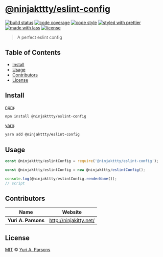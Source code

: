 # [**@ninjakttty/eslint-config**](https://github.com/ninjakttty/eslint-config)

[![build status](https://img.shields.io/travis/ninjakttty/eslint-config.svg)](https://travis-ci.org/ninjakttty/eslint-config)
[![code coverage](https://img.shields.io/codecov/c/github/ninjakttty/eslint-config.svg)](https://codecov.io/gh/ninjakttty/eslint-config)
[![code style](https://img.shields.io/badge/code_style-XO-5ed9c7.svg)](https://github.com/sindresorhus/xo)
[![styled with prettier](https://img.shields.io/badge/styled_with-prettier-ff69b4.svg)](https://github.com/prettier/prettier)
[![made with lass](https://img.shields.io/badge/made_with-lass-95CC28.svg)](https://lass.js.org)
[![license](https://img.shields.io/github/license/ninjakttty/eslint-config.svg)](LICENSE)

> A perfect eslint config


## Table of Contents

* [Install](#install)
* [Usage](#usage)
* [Contributors](#contributors)
* [License](#license)


## Install

[npm][]:

```sh
npm install @ninjakttty/eslint-config
```

[yarn][]:

```sh
yarn add @ninjakttty/eslint-config
```


## Usage

```js
const @ninjakttty/eslintConfig = require('@ninjakttty/eslint-config');

const @ninjakttty/eslintConfig = new @ninjakttty/eslintConfig();

console.log(@ninjakttty/eslintConfig.renderName());
// script
```


## Contributors

| Name                | Website                  |
| ------------------- | ------------------------ |
| **Yuri A. Parsons** | <http://ninjakitty.net/> |


## License

[MIT](LICENSE) © [Yuri A. Parsons](http://ninjakitty.net/)


## 

[npm]: https://www.npmjs.com/

[yarn]: https://yarnpkg.com/
